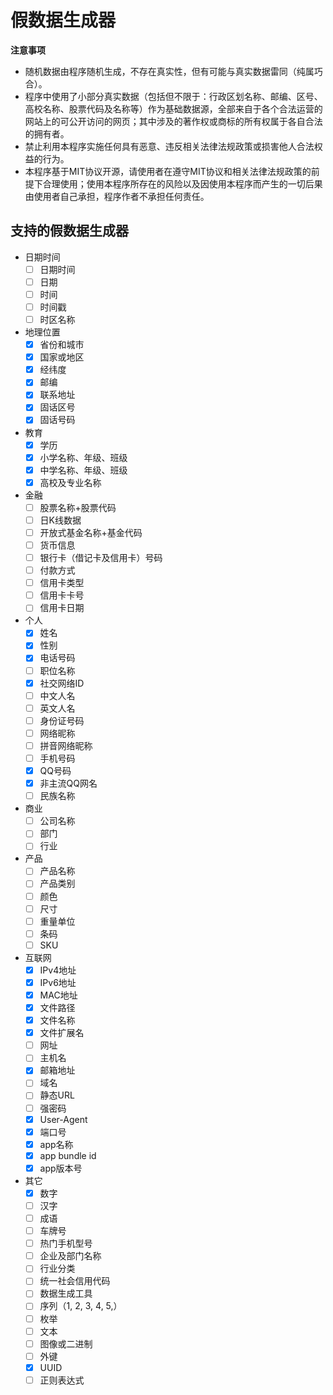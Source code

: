 # 假数据生成器

**注意事项**

- 随机数据由程序随机生成，不存在真实性，但有可能与真实数据雷同（纯属巧合）。
- 程序中使用了小部分真实数据（包括但不限于：行政区划名称、邮编、区号、高校名称、股票代码及名称等）作为基础数据源，全部来自于各个合法运营的网站上的可公开访问的网页；其中涉及的著作权或商标的所有权属于各自合法的拥有者。
- 禁止利用本程序实施任何具有恶意、违反相关法律法规政策或损害他人合法权益的行为。
- 本程序基于MIT协议开源，请使用者在遵守MIT协议和相关法律法规政策的前提下合理使用；使用本程序所存在的风险以及因使用本程序而产生的一切后果由使用者自己承担，程序作者不承担任何责任。

## 支持的假数据生成器

- 日期时间
  - [ ] 日期时间
  - [ ] 日期
  - [ ] 时间
  - [ ] 时间戳
  - [ ] 时区名称
- 地理位置
  - [x] 省份和城市
  - [x] 国家或地区
  - [x] 经纬度
  - [x] 邮编
  - [x] 联系地址
  - [x] 固话区号
  - [x] 固话号码
- 教育
  - [x] 学历
  - [x] 小学名称、年级、班级
  - [x] 中学名称、年级、班级
  - [x] 高校及专业名称
- 金融
  - [ ] 股票名称+股票代码
  - [ ] 日K线数据
  - [ ] 开放式基金名称+基金代码
  - [ ] 货币信息
  - [ ] 银行卡（借记卡及信用卡）号码
  - [ ] 付款方式
  - [ ] 信用卡类型
  - [ ] 信用卡卡号
  - [ ] 信用卡日期
- 个人
  - [x] 姓名
  - [x] 性别
  - [x] 电话号码
  - [ ] 职位名称
  - [x] 社交网络ID
  - [ ] 中文人名
  - [ ] 英文人名
  - [ ] 身份证号码
  - [ ] 网络昵称
  - [ ] 拼音网络昵称
  - [ ] 手机号码
  - [x] QQ号码
  - [x] 非主流QQ网名
  - [ ] 民族名称
- 商业
  - [ ] 公司名称
  - [ ] 部门
  - [ ] 行业
- 产品
  - [ ] 产品名称
  - [ ] 产品类别
  - [ ] 颜色
  - [ ] 尺寸
  - [ ] 重量单位
  - [ ] 条码
  - [ ] SKU
- 互联网
  - [x] IPv4地址
  - [x] IPv6地址
  - [x] MAC地址
  - [x] 文件路径
  - [x] 文件名称
  - [x] 文件扩展名
  - [ ] 网址
  - [ ] 主机名
  - [x] 邮箱地址
  - [ ] 域名
  - [ ] 静态URL
  - [ ] 强密码
  - [x] User-Agent
  - [x] 端口号
  - [x] app名称
  - [x] app bundle id
  - [x] app版本号
- 其它
  - [x] 数字
  - [ ] 汉字
  - [ ] 成语
  - [ ] 车牌号
  - [ ] 热门手机型号
  - [ ] 企业及部门名称
  - [ ] 行业分类
  - [ ] 统一社会信用代码
  - [ ] 数据生成工具
  - [ ] 序列（1, 2, 3, 4, 5,）
  - [ ] 枚举
  - [ ] 文本
  - [ ] 图像或二进制
  - [ ] 外键
  - [x] UUID
  - [ ] 正则表达式
